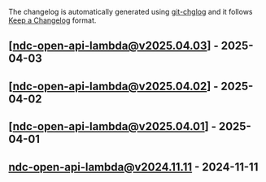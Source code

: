The changelog is automatically generated using [git-chglog](https://github.com/git-chglog/git-chglog) and it follows [Keep a Changelog](https://keepachangelog.com) format.


<a name="ndc-open-api-lambda@v2025.04.03"></a>
## [ndc-open-api-lambda@v2025.04.03] - 2025-04-03

<a name="ndc-open-api-lambda@v2025.04.02"></a>
## [ndc-open-api-lambda@v2025.04.02] - 2025-04-02

<a name="ndc-open-api-lambda@v2025.04.01"></a>
## [ndc-open-api-lambda@v2025.04.01] - 2025-04-01

<a name="ndc-open-api-lambda@v2024.11.11"></a>
## ndc-open-api-lambda@v2024.11.11 - 2024-11-11
